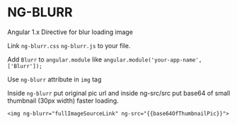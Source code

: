 NG-BLURR
========
Angular 1.x Directive for blur loading image

Link `ng-blurr.css` `ng-blurr.js` to your file.

Add `Blurr` to `angular.module` like `angular.module('your-app-name',['Blurr']);`

Use `ng-blurr` attribute in `img` tag

Inside `ng-blurr` put original pic url and inside ng-src/src put base64 of small thumbnail (30px width) faster loading.

`<img ng-blurr="fullImageSourceLink" ng-src="{{base64OfThumbnailPic}}">`
